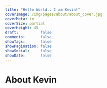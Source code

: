 ```yaml
---
title: "Hello World.. I am Kevin!"
coverImage: /img/pages/about/about_cover.jpg
coverMeta: in
coverSize: partial
coverHeight: 45
draft:          false
comments:       false
showTags:       false
showPagination: false
showSocial:     false
showDate:       false
---
```


# About Kevin